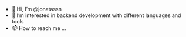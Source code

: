 - 👋 Hi, I’m @jonatassn
- 👀 I’m interested in backend development with different languages and tools
- 📫 How to reach me ...

<!---
jonatassn/jonatassn is a ✨ special ✨ repository because its `README.md` (this file) appears on your GitHub profile.
You can click the Preview link to take a look at your changes.
--->
